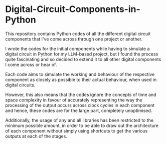# Digital-Circuit-Components-in-Python

This repository contains Python codes of all the different digital circuit components that I've come across through one project or another.

I wrote the codes for the initial components while having to simulate a digital circuit in Python for my LLM-based project, but I found the process quite fascinating and so decided to extend it to all other
digital components I come across or hear of.

Each code aims to simulate the working and behaviour of the respective component as closely as possible to their actual behaviour, when used in digital circuits.

However, this also means that the codes ignore the concepts of time and space complexity in favour of accurately representing the way the processing of the output occurs across clock cycles in each component and
hence, these codes are for the large part, completely unoptimised.

Additionally, the usage of any and all libraries has been restricted to the minimum possible amount, in order to be able to draw out the architecture of each component without simply using shortcuts to get the 
various outputs at each of the stages.


